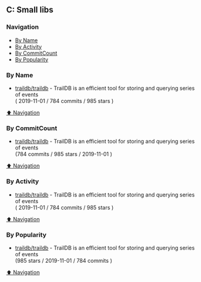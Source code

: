 ## C: Small libs


### Navigation

- [By Name](#by-name)
- [By Activity](#by-activity)
- [By CommitCount](#by-commitcount)
- [By Popularity](#by-popularity)

### By Name
<!-- PROJECTS_LIST -->
- [traildb/traildb](https://github.com/traildb/traildb) - TrailDB is an efficient tool for storing and querying series of events <br/> ( 2019-11-01 / 784 commits / 985 stars )
<!-- /PROJECTS_LIST -->

[⬆ Navigation](#navigation)

### By CommitCount
<!-- COMMITCOUNT_LIST -->
- [traildb/traildb](https://github.com/traildb/traildb) - TrailDB is an efficient tool for storing and querying series of events <br/> (784 commits / 985 stars / 2019-11-01 )
<!-- /COMMITCOUNT_LIST -->
[⬆ Navigation](#navigation)

### By Activity
<!-- ACTIVITY_LIST -->
- [traildb/traildb](https://github.com/traildb/traildb) - TrailDB is an efficient tool for storing and querying series of events <br/> ( 2019-11-01 / 784 commits / 985 stars )
<!-- /ACTIVITY_LIST -->

[⬆ Navigation](#navigation)

### By Popularity
<!-- POPULARITY_LIST -->
- [traildb/traildb](https://github.com/traildb/traildb) - TrailDB is an efficient tool for storing and querying series of events <br/> (985 stars / 2019-11-01 / 784 commits )
<!-- /POPULARITY_LIST -->

[⬆ Navigation](#navigation)
